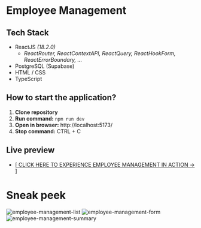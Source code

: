 # Employee Management

## Tech Stack
- ReactJS *(18.2.0)*
  - *ReactRouter, ReactContextAPI, ReactQuery, ReactHookForm, ReactErrorBoundary, ...*
- PostgreSQL (Supabase)
- HTML / CSS
- TypeScript

## How to start the application?

1. **Clone repository**
2. **Run command:** `npm run dev`
3. **Open in browser:** http://localhost:5173/
4. **Stop command:** CTRL + C

## Live preview
- [[ CLICK HERE TO EXPERIENCE EMPLOYEE MANAGEMENT IN ACTION → ]](https://project-employee-management.vercel.app/)

# Sneak peek
![employee-management-list](https://github.com/mateoniksic/project-employee-management/assets/57192709/c2e0ee58-c1dd-456d-84c8-e8c6cd064cfa)
![employee-management-form](https://github.com/mateoniksic/project-employee-management/assets/57192709/4afd4a36-53eb-4a9c-8239-828cb8c71daf)
![employee-management-summary](https://github.com/mateoniksic/project-employee-management/assets/57192709/ae5d206a-ba78-4f07-8890-8a56f17f0644)


